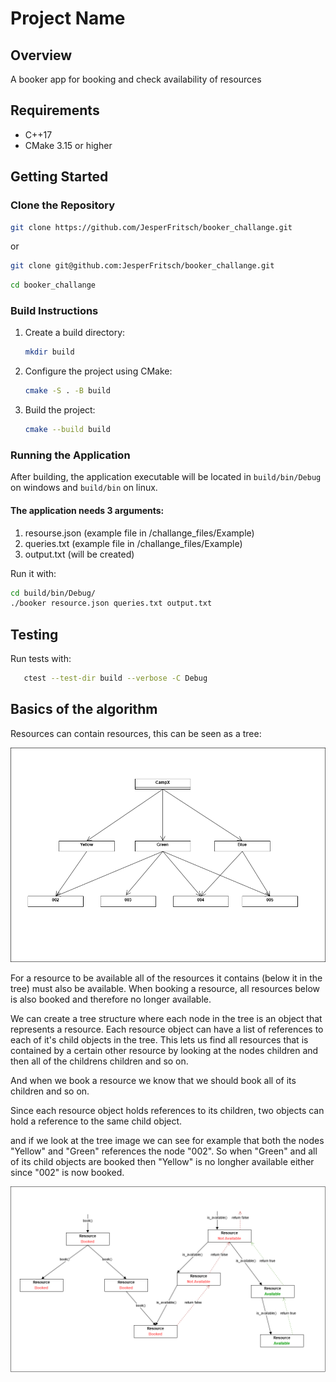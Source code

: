 # Project Name

## Overview
A booker app for booking and check availability of resources

## Requirements
- C++17
- CMake 3.15 or higher

## Getting Started

### Clone the Repository
```bash
git clone https://github.com/JesperFritsch/booker_challange.git
```
or
```bash
git clone git@github.com:JesperFritsch/booker_challange.git
```
```bash
cd booker_challange
```

### Build Instructions

1. Create a build directory:
   ```bash
   mkdir build
   ```

2. Configure the project using CMake:
   ```bash
   cmake -S . -B build
   ```

3. Build the project:
   ```bash
   cmake --build build
   ```

### Running the Application
After building, the application executable will be located in `build/bin/Debug` on windows and `build/bin` on linux.
#### The application needs 3 arguments:
1. resourse.json (example file in /challange_files/Example)
2. queries.txt (example file in /challange_files/Example)
3. output.txt (will be created)

Run it with:
```bash
cd build/bin/Debug/
./booker resource.json queries.txt output.txt
```

## Testing
Run tests with:
```bash
   ctest --test-dir build --verbose -C Debug
```


## Basics of the algorithm

Resources can contain resources, this can be seen as a tree:

![Alt Text](docs/Booker_tree.png)

For a resource to be available all of the resources it contains (below it in the tree) must also be available.
When booking a resource, all resources below is also booked and therefore no longer available.

We can create a tree structure where each node in the tree is an object that represents a resource.
Each resource object can have a list of references to each of it's child objects in the tree.
This lets us find all resources that is contained by a certain other resource by looking at the
nodes children and then all of the childrens children and so on.

And when we book a resource we know that we should book all of its children and so on.

Since each resource object holds references to its children, two objects can hold a reference to the
same child object.

and if we look at the tree image we can see for example that both the nodes "Yellow" and "Green" references the node "002".
So when "Green" and all of its child objects are booked then "Yellow" is no longher available either since "002" is now booked.

![Alt Text](docs/call_tree.png)